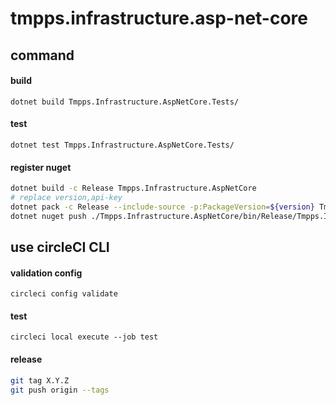 # tmpps.infrastructure.asp-net-core

## command

#### build

`dotnet build Tmpps.Infrastructure.AspNetCore.Tests/`

#### test

`dotnet test Tmpps.Infrastructure.AspNetCore.Tests/`

#### register nuget

```bash
dotnet build -c Release Tmpps.Infrastructure.AspNetCore
# replace version,api-key
dotnet pack -c Release --include-source -p:PackageVersion=${version} Tmpps.Infrastructure.AspNetCore
dotnet nuget push ./Tmpps.Infrastructure.AspNetCore/bin/Release/Tmpps.Infrastructure.AspNetCore.${version}.nupkg -k ${api-key} -s https://api.nuget.org/v3/index.json
```

## use circleCI CLI

#### validation config

`circleci config validate`

#### test

`circleci local execute --job test`

#### release

```bash
git tag X.Y.Z
git push origin --tags
```
